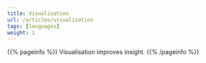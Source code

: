 ```yaml
---
title: Visualisation
url: /articles/visualisation
tags: [languages]
weight: 1
---
```


{{% pageinfo %}}
Visualisation improves insight.
{{% /pageinfo %}}
